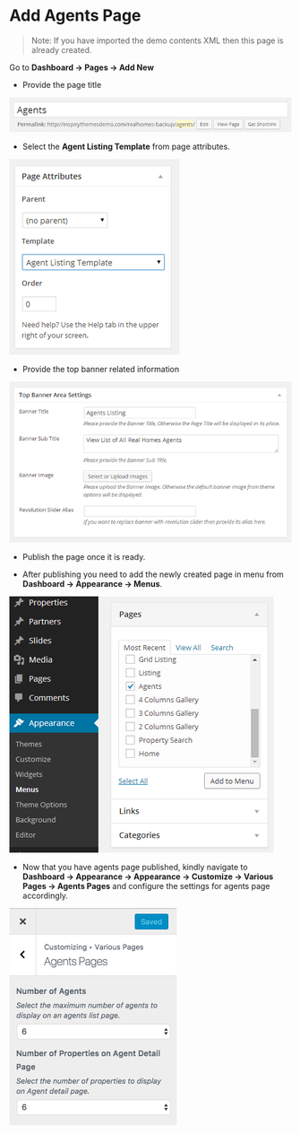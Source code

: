 # Add Agents Page

> Note: If you have imported the demo contents XML then this page is already created.

Go to **Dashboard → Pages → Add New**

- Provide the page title

![Add Gallery Page](images/create-pages/add-agent-page.png)

- Select the **Agent Listing Template** from page attributes. 

![Add Gallery Page](images/create-pages/agent-listing-template.png)

- Provide the top banner related information 

![Add Gallery Page](images/create-pages/agent-banner-area-settings.png)

- Publish the page once it is ready.

- After publishing you need to add the newly created page in menu from **Dashboard → Appearance → Menus**. 

![Add Agents Page to Menu](images/create-pages/add-agents-page-menu.png)

- Now that you have agents page published, kindly navigate to **Dashboard → Appearance → Appearance → Customize → Various Pages → Agents Pages** and configure the settings for agents page accordingly. 

![Agents Page Customizer Settings](images/create-pages/agents-page-customizer-settings.png)

